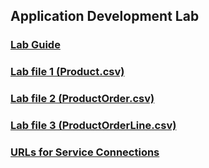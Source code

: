 ## Application Development Lab

### [Lab Guide](applicationdevelopment-labguide.md)

### [Lab file 1 (Product.csv)](files/Product.csv)

### [Lab file 2 (ProductOrder.csv)](files/ProductOrder.csv)

### [Lab file 3 (ProductOrderLine.csv)](files/ProductOrderLine.csv)

### [URLs for Service Connections](files/AppDev_Endpoints.txt)
